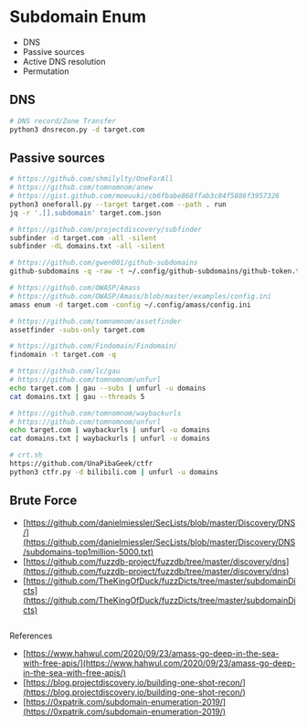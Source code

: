 # Subdomain Enum

* DNS
* Passive sources
* Active DNS resolution
* Permutation

## DNS

```bash
# DNS record/Zone Transfer
python3 dnsrecon.py -d target.com
```

## Passive sources

```bash
# https://github.com/shmilylty/OneForAll
# https://github.com/tomnomnom/anew
# https://gist.github.com/moeuuki/cb6fbabe868ffab3c84f5886f3957326
python3 oneforall.py --target target.com --path . run
jq -r '.[].subdomain' target.com.json

# https://github.com/projectdiscovery/subfinder
subfinder -d target.com -all -silent
subfinder -dL domains.txt -all -silent

# https://github.com/gwen001/github-subdomains
github-subdomains -q -raw -t ~/.config/github-subdomains/github-token.txt -d example.com

# https://github.com/OWASP/Amass
# https://github.com/OWASP/Amass/blob/master/examples/config.ini
amass enum -d target.com -config ~/.config/amass/config.ini

# https://github.com/tomnomnom/assetfinder
assetfinder -subs-only target.com

# https://github.com/Findomain/Findomain/
findomain -t target.com -q

# https://github.com/lc/gau
# https://github.com/tomnomnom/unfurl
echo target.com | gau --subs | unfurl -u domains
cat domains.txt | gau --threads 5

# https://github.com/tomnomnom/waybackurls
# https://github.com/tomnomnom/unfurl
echo target.com | waybackurls | unfurl -u domains
cat domains.txt | waybackurls | unfurl -u domains

# crt.sh
https://github.com/UnaPibaGeek/ctfr
python3 ctfr.py -d bilibili.com | unfurl -u domains
```

## Brute Force

* [https://github.com/danielmiessler/SecLists/blob/master/Discovery/DNS/](https://github.com/danielmiessler/SecLists/blob/master/Discovery/DNS/subdomains-top1million-5000.txt)
* [https://github.com/fuzzdb-project/fuzzdb/tree/master/discovery/dns](https://github.com/fuzzdb-project/fuzzdb/tree/master/discovery/dns)
* [https://github.com/TheKingOfDuck/fuzzDicts/tree/master/subdomainDicts](https://github.com/TheKingOfDuck/fuzzDicts/tree/master/subdomainDicts)

```bash
```

References

* [https://www.hahwul.com/2020/09/23/amass-go-deep-in-the-sea-with-free-apis/](https://www.hahwul.com/2020/09/23/amass-go-deep-in-the-sea-with-free-apis/)
* [https://blog.projectdiscovery.io/building-one-shot-recon/](https://blog.projectdiscovery.io/building-one-shot-recon/)
* [https://0xpatrik.com/subdomain-enumeration-2019/](https://0xpatrik.com/subdomain-enumeration-2019/)

